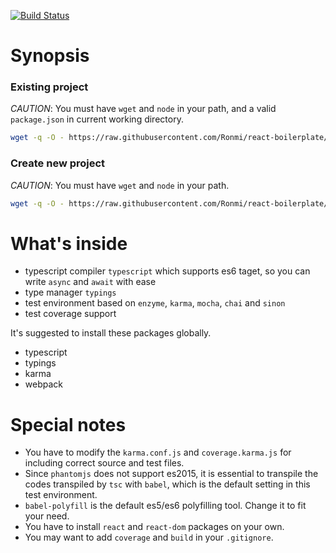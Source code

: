 [![Build Status](https://travis-ci.org/Ronmi/react-boilerplate.svg?branch=master)](https://travis-ci.org/Ronmi/react-boilerplate)

# Synopsis

### Existing project

*CAUTION*: You must have `wget` and `node` in your path, and a valid `package.json` in current working directory.

```sh
wget -q -O - https://raw.githubusercontent.com/Ronmi/react-boilerplate/master/init.js | node
```

### Create new project

*CAUTION*: You must have `wget` and `node` in your path.

```sh
wget -q -O - https://raw.githubusercontent.com/Ronmi/react-boilerplate/master/init.js | env NEW=1 node
```

# What's inside

- typescript compiler `typescript` which supports es6 taget, so you can write `async` and `await` with ease
- type manager `typings`
- test environment based on `enzyme`, `karma`, `mocha`, `chai` and `sinon`
- test coverage support

It's suggested to install these packages globally.
- typescript
- typings
- karma
- webpack

# Special notes

- You have to modify the `karma.conf.js` and `coverage.karma.js` for including correct source and test files.
- Since `phantomjs` does not support es2015, it is essential to transpile the codes transpiled by `tsc` with `babel`, which is the default setting in this test environment.
- `babel-polyfill` is the default es5/es6 polyfilling tool. Change it to fit your need.
- You have to install `react` and `react-dom` packages on your own.
- You may want to add `coverage` and `build` in your `.gitignore`.